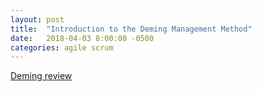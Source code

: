 ```yaml
---
layout: post
title:  "Introduction to the Deming Management Method"
date:   2018-04-03 8:00:00 -0500
categories: agile scrum
---
```


[Deming review](https://www.linkedin.com/pulse/deming-management-method-wayne-hetherington/)